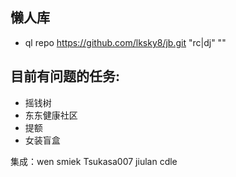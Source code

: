 ## 懒人库
* ql repo https://github.com/lksky8/jb.git "rc|dj" ""

## 目前有问题的任务:
* 摇钱树
* 东东健康社区
* 提额
* 女装盲盒

集成：wen smiek Tsukasa007 jiulan cdle
